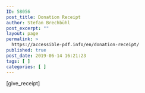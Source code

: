 ```yaml
---
ID: 58056
post_title: Donation Receipt
author: Stefan Brechbühl
post_excerpt: ""
layout: page
permalink: >
  https://accessible-pdf.info/en/donation-receipt/
published: true
post_date: 2019-06-14 16:21:23
tags: [ ]
categories: [ ]
---
```

[give_receipt]